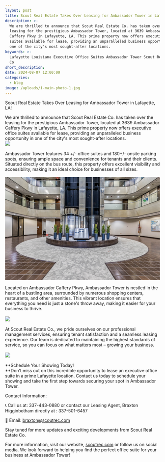 ```yaml
---
layout: post
title: Scout Real Estate Takes Over Leasing for Ambassador Tower in Lafayette
description: >-
  We are thrilled to announce that Scout Real Estate Co. has taken over the
  leasing for the prestigious Ambassador Tower, located at 3639 Ambassador
  Caffery Pkwy in Lafayette, LA. This prime property now offers executive office
  suites available for lease, providing an unparalleled business opportunity in
  one of the city's most sought-after locations.
keywords: >-
  Lafayette Louisiana Executive Office Suites Ambassador Tower Scout Real Estate
  Co
short_description:
date: 2024-08-07 12:00:00
categories:
  - blog
image: /uploads/1-main-photo-1.jpg
---
```

Scout Real Estate Takes Over Leasing for Ambassador Tower in Lafayette, LA!

We are thrilled to announce that Scout Real Estate Co. has taken over the leasing for the prestigious Ambassador Tower, located at 3639 Ambassador Caffery Pkwy in Lafayette, LA. This prime property now offers executive office suites available for lease, providing an unparalleled business opportunity in one of the city's most sought-after locations.<br>![](/uploads/3639ambcaf-9.jpg)

Ambassador Tower features 34 +/- office suites and 180+/- onsite parking spots, ensuring ample space and convenience for tenants and their clients. Situated directly on the bus route, this property offers excellent visibility and accessibility, making it an ideal choice for businesses of all sizes.<br><br>![](/uploads/3639ambcaf-20.jpg)

Located on Ambassador Caffery Pkwy, Ambassador Tower is nestled in the heart of a bustling area, surrounded by numerous shopping centers, restaurants, and other amenities. This vibrant location ensures that everything you need is just a stone's throw away, making it easier for your business to thrive.<br><br>![](/uploads/3639ambcaf-17.jpg)

At Scout Real Estate Co., we pride ourselves on our professional management services, ensuring tenant satisfaction and a seamless leasing experience. Our team is dedicated to maintaining the highest standards of service, so you can focus on what matters most – growing your business.<br><br>![](/uploads/3639ambcaf-56.jpg)

**Schedule Your Showing Today!<br>**Don’t miss out on this incredible opportunity to lease an executive office suite in a prime Lafayette location. Contact us today to schedule your showing and take the first step towards securing your spot in Ambassador Tower.

Contact Information:

📞 Call us at: 337-443-0880 or contact our Leasing Agent, Braxton Higginbotham directly at : 337-501-6457

📧 Email: braxton@scoutrec.com

Stay tuned for more updates and exciting developments from Scout Real Estate Co.

For more information, visit our website, [scoutrec.com](scoutrec.com%20) or follow us on social media. We look forward to helping you find the perfect office suite for your business at Ambassador Tower!